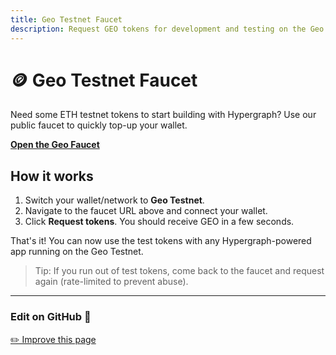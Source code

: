 ```yaml
---
title: Geo Testnet Faucet
description: Request GEO tokens for development and testing on the Geo Testnet.
---
```


# 🪙 Geo Testnet Faucet

Need some ETH testnet tokens to start building with Hypergraph? Use our public faucet to quickly top-up your wallet.

[**Open the Geo Faucet**](https://faucet.conduit.xyz/geo-test-zc16z3tcvf)

## How it works

1. Switch your wallet/network to **Geo Testnet**.
2. Navigate to the faucet URL above and connect your wallet.
3. Click **Request tokens**. You should receive GEO in a few seconds.

That's it! You can now use the test tokens with any Hypergraph-powered app running on the Geo Testnet.

> Tip: If you run out of test tokens, come back to the faucet and request again (rate-limited to prevent abuse).

---

### Edit on GitHub  :bust_in_silhouette:

[✏️ Improve this page](https://github.com/graphprotocol/hypergraph/edit/main/docs/docs/faucet.md) 
